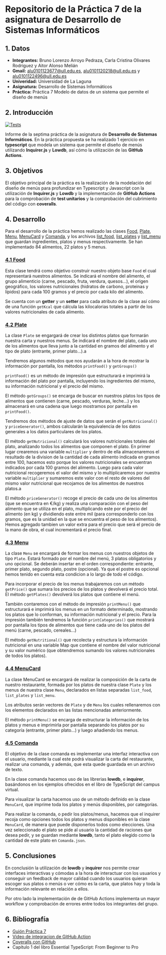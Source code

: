 # Repositorio de la Práctica 7 de la asignatura de Desarrollo de Sistemas Informáticos
## 1. Datos
  * **Integrantes:** Bruno Lorenzo Arroyo Pedraza, Carla Cristina Olivares Rodriguez y Aitor Alonso Melián
  * **Gmail:** alu0101123677@ull.edu.es, alu0101120218@ull.edu.es y alu0101122496@ull.edu.es
  * **Univeridad:** Universidad de La Laguna
  * **Asignatura:** Desarrollo de Sistemas Informáticos
  * **Práctica:** Práctica 7 Modelo de datos de un sistema que permite el diseño de menús

## 2. Introducción

[![Tests](https://github.com/ULL-ESIT-INF-DSI-2021/ull-esit-inf-dsi-20-21-prct07-menu-datamodel-grupo-g/actions/workflows/node.js.yml/badge.svg)](https://github.com/ULL-ESIT-INF-DSI-2021/ull-esit-inf-dsi-20-21-prct07-menu-datamodel-grupo-g/actions/workflows/node.js.yml)

Informe de la septima práctica de la asignatura de **Desarrollo de Sistemas Informáticos**. En la práctica propuesta se ha realizado 1 ejercicio en **typescript** que modela un sistema que permite el diseño de menús utilizando **Inquirer.js** y **Lowdb**, así cómo la utilización de las **GitHub Actions**. 

## 3. Objetivos

El objetivo principal de la práctica es la realización de la modelación del diseño de menús para profundizar en Typescript y Javascript con la utilización de **Inquirer.js** y **Lowdb** y la implementación de **GitHub Actions** para la comprobación de **test unitarios** y la comprobación del cubrimiento del código con **coveralls**.

## 4. Desarrollo

Para el desarrollo de la práctica hemos realizado las clases [Food](./src/Food.ts), [Plate](./src/Plate.ts), [Menu](./src/Menu.ts), [MenuCard](./src/MenuCard.ts) y [Comanda](./src/Comanda.ts), y los archivos [list_food](./src/list_food.ts), [list_plates](./src/list_plates.ts) y [list_menu](./src/list_menu.ts) que guardan ingredientes, platos y menus respectivamente. Se han implementado 84 alimentos, 22 platos y 5 menus. 

### [4.1 Food](./src/Food.ts)
Esta clase tendrá como objetivo construir nuestro objeto base `Food` el cual representará nuestros alimentos. Se indicará el nombre del alimento, el grupo alimenticio (carne, pescado, fruta, verdura, quesos...), el origen geográfico, los valores nutricionales (hidratos de carbono, proteinas y lípidos) para cada 100 gramos y el precio por cada kilo del alimento.

Se cuenta con un **getter** y un **setter** para cada atributo de la clase así cómo de una función `getKcal` que cálcula las kilocalorias totales a partir de los valores nutricionales de cada alimento.

### [4.2 Plate](./src/Plate.ts)
La clase `Plate` se engargará de crear los distintos platos que formarán nuestra carta y nuestros menus. Se indicará el nombre del plato, cada uno de los alimentos que lleva junto a la cantidad en gramos del alimento y el tipo de plato (entrante, primer plato...).a

Tendremos algunos métodos que nos ayudarán a la hora de mostrar la información por pantalla, los métodos `printFood()` y `getGroups()` 

`printFood()` es un método de impresión que estructurará e imprimirá la información del plato por pantalla, incluyendo los ingredientes del mismo, su información nutricional y el precio del mismo. 

El método `getGroups()` se encarga de buscar en nuestros platos los tipos de alimentos que contienen (carne, pescado, verduras, leche...) y los almacenará en una cadena que luego mostramos por pantalla en `printFood()`.

Tendremos dos métodos de ajuste de datos que serán el `getNutricional()` y `priceGenerator()`, ambos calcularán la equivalencia de los datos generales a los datos particulares de los platos.

El método `getNutricional()` calculará los valores nutricionales totales del plato, analizando todos los alimentos que componen el plato. En primer lugar crearemos una variable `multiplier` y dentro de ella almacenaremos el resultado de la division de la cantidad de cada alimento indicada en gramos entre 100, hacemos esto porque los valores nutricionales se encuentran indicados por cada 100 gramos del alimento. Luego para cada valor nutricional recogeremos el valor del mismo y lo multiplicaremos por nuestra variable `multiplier` y sumaremos este valor con el resto de valores del mismo valor nutricional que recojamos de los alimentos de nuestros platos.a

El método `priceGenerator()` recoge el precio de cada uno de los alimentos (que se encuentra en €/kg) y realiza una comparación con el peso del alimento que se utiliza en el plato, multiplicando este por el precio del alimento (en kg) y dividiendo este entre mil (para corresponderlo con los gramos, que es la unidad en la que se encuentra el peso de los alimentos). Hemos agregado tambien un valor extra para el precio que será el precio de la mano de obra, el cual incrementará el precio final.

### [4.3 Menu](./src/Menu.ts)
La clase `Menu` se encargará de formar los menus con nuestros objetos de tipo `Plate`. Estará formado por el nombre del menú, 3 platos obligatorios y uno opcional. Se deberán insertar en el orden correspondiente: entrante, primer plato, segundo plato, postre (opcional). Ya que el postre es opcional hemos tenido en cuenta esta condicion a lo largo de todo el código.

Para incorporar el precio de los menus trabajaremos con un método `getPrice()` que sumara los precios de los platos y devolverá el precio total.
El método `getPlates()` devolverá los platos que contiene el menú.

También contaremos con el método de impresión `printMenu()` que estructurará e imprimirá los menus en un formato determinado, mostrando los platos que lo conforman, su información nutricional y el precio. Para la impresión también tendremos la función `printCategories()` que mostrará por pantalla los tipos de alimentos que tiene cada uno de los platos del menú (carne, pescado, cereales...)

El método `getNutritional()` que recolecta y estructura la información nutricional en una variable Map que contiene el nombre del valor nutricional y su valor numérico (que obtendremos sumando los valores nutricionales de todos los platos).

### [4.4 MenuCard](./src/MenuCard.ts)
La clase MenuCard se encargará de realizar la composición de la carta de nuestro restaurante, formada por los platos de nuestra clase `Plate` y los menus de nuestra clase `Menu`, declarados en listas separadas `list_food`, `list_plates` y `list_menu`.

Los atributos serán vectores de `Plate` y de `Menu` los cuales rellenaremos con los elementos declarados en las listas mencionadas anteriormente.

El método `printMenu()` se encarga de estructurar la información de los platos y menus e imprimirla por pantalla separando los platos por su categoría (entrante, primer plato...) y luego añadiendo los menus.

### [4.5 Comanda](./src/Comanda.ts)
El objetivo de la clase comanda es implementar una interfaz interactiva con el usuario, mediante la cual este podrá visualizar la carta del restaurante, realizar una comanda, y además, que esta quede guardada en un archivo de texto.

En la clase comanda hacemos uso de las librerias **lowdb**, e **inquirer**, basándonos en los ejemplos ofrecidos en el libro de TypeScript del campus virtual.

Para visualizar la carta hacemos uso de un método definido en la clase `MenuCard`, que imprime toda los platos y menús disponibles, por categorías.

Para realizar la comanda, o pedir los platos/menus, hacemos que el inquirer recoja como opciones todos los platos y menus disponibles en la clase `MenuCard`, de manera que puede disponerlos todos como elecciones. Una vez seleccionado el plato se pide al usuario la cantidad de raciones que desea pedir, y se guardan mediante **lowdb**, tanto el plato elegido como la cantidad de este plato en `Comanda.json`.

## 5. Conclusiones

En conclusión la utilización de **lowdb** y **inquirer** nos permite crear interfaces interactivas y cómodas a la hora de interactuar con los usuarios y conseguir un feedback de mayor calidad cuando los usuarios quieran escoger sus platos o menús o ver cómo es la carta, que platos hay y toda la información relevante en relación a ellos.

Por otro lado la implementación de de GitHub Actions implementa un mayor workflow y comprobación de errores entre todos los integrantes del grupo.

## 6. Bibliografía

* [Guión Práctica 7](https://ull-esit-inf-dsi-2021.github.io/prct07-menu-dataModel/)
* [Video de integracion de GitHub Action](https://drive.google.com/file/d/1hwtPovQlGvthaE7e7yYshC4v8rOtLSw0/view)
* [Coveralls con GitHub](https://drive.google.com/file/d/1yOonmpVbOyvzx3ZbXMQTAPxvA3a7AE7w/view)
* Capítulo 1 del libro Essential TypeScript: From Beginner to Pro
